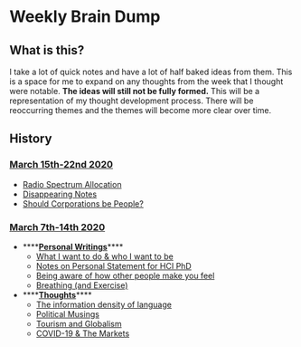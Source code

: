 # Weekly Brain Dump

## What is this?

I take a lot of quick notes and have a lot of half baked ideas from them. This is a space for me to expand on any thoughts from the week that I thought were notable. **The ideas will still not be fully formed.** This will be a representation of my thought development process. There will be reoccurring themes and the themes will become more clear over time. 

## History

### [March 15th-22nd 2020](march-15th-22nd-2020/)

* [Radio Spectrum Allocation](march-15th-22nd-2020/radio-spectrum-allocation.md)
* [Disappearing Notes](march-15th-22nd-2020/dissapearing-notes.md)
* [Should Corporations be People?](march-15th-22nd-2020/should-corporations-be-people.md)

### [March 7th-14th 2020](march-7th-14th-2020.md)

* \*\*\*\*[**Personal Writings**](march-7th-14th-2020.md#personal-writings)\*\*\*\*
  * [What I want to do & who I want to be](march-7th-14th-2020.md#what-i-want-to-do-and-who-i-want-to-be)
  * [Notes on Personal Statement for HCI PhD](march-7th-14th-2020.md#notes-on-personal-statement-for-hci-phd)
  * [Being aware of how other people make you feel](march-7th-14th-2020.md#being-aware-of-how-other-people-make-you-feel)
  * [Breathing \(and Exercise\)](march-7th-14th-2020.md#breathing-and-exercise)
* \*\*\*\*[**Thoughts**](march-7th-14th-2020.md#thoughts)\*\*\*\*
  * [The information density of language](march-7th-14th-2020.md#the-information-density-of-language)
  * [Political Musings](march-7th-14th-2020.md#political-musings-sanders-working-together-and-hope)
  * [Tourism and Globalism](march-7th-14th-2020.md#tourism-and-globalism)
  * [COVID-19 & The Markets](march-7th-14th-2020.md)



